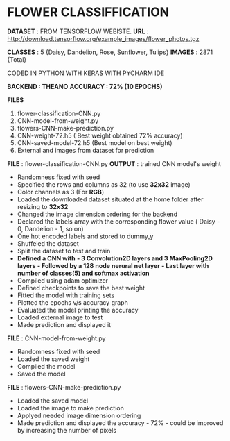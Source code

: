 # FLOWER CLASSIFFICATION

**DATASET** : FROM TENSORFLOW WEBISTE. 
**URL** : http://download.tensorflow.org/example_images/flower_photos.tgz

**CLASSES** : 5 {Daisy, Dandelion, Rose, Sunflower, Tulips}
**IMAGES** : 2871 {Total}

CODED IN PYTHON WITH KERAS WITH PYCHARM IDE

**BACKEND : THEANO**
**ACCURACY : 72% (10 EPOCHS)**

**FILES**
1. flower-classification-CNN.py
2. CNN-model-from-weight.py
3. flowers-CNN-make-prediction.py
4. CNN-weight-72.h5 ( Best weight obtained 72% accuracy)
5. CNN-saved-model-72.h5 (Best model on best weight)
6. External and images from dataset for prediction

**FILE** : flower-classification-CNN.py
**OUTPUT** : trained CNN model's weight 

* Randomness fixed with seed
* Specified the rows and columns as 32 (to use **32x32** image)
* Color channels as 3 (For **RGB**)
* Loaded the downloaded dataset situated at the home folder after resizing to **32x32**
* Changed the image dimension ordering for the backend
* Declared the labels array with the corresponding flower value ( Daisy - 0, Dandelion - 1, so on)
* One hot encoded labels and stored to dummy_y
* Shuffeled the dataset
* Split the dataset to test and train
* **Defined a CNN with**
 **- 3 Convolution2D layers and 3 MaxPooling2D layers**
 **- Followed by a 128 node nerural net layer**
 **- Last layer with number of classes(5) and softmax activation**
* Compiled using adam optimizer
* Defined checkpoints to save the best weight
* Fitted the model with training sets
* Plotted the epochs v/s accuracy graph
* Evaluated the model printing the accuracy
* Loaded external image to test
* Made prediction and displayed it


**FILE** : CNN-model-from-weight.py

* Randomness fixed with seed
* Loaded the saved weight
* Compiled the model
* Saved the model

**FILE** : flowers-CNN-make-prediction.py

* Loaded the saved model
* Loaded the image to make prediction
* Applyed needed image dimension ordering
* Made prediction and displayed the accuracy - 72% - could be improved by increasing the number of pixels


